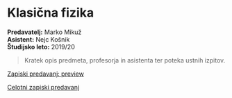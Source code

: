 # Klasična fizika
**Predavatelj:** Marko Mikuž \
**Asistent:** Nejc Košnik \
**Študijsko leto:** 2019/20 

> Kratek opis predmeta, profesorja in asistenta ter poteka ustnih izpitov.

[Zapiski predavanj: preview]()

[Celotni zapiski predavanj](https://drive.google.com/file/d/1WMiYR_nDCz2bE_qO9XeSqs2LA3GCNyK9/view?usp=sharing)
